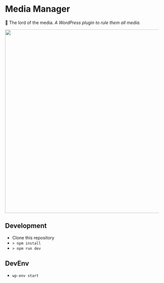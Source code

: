 # Media Manager

💍 The lord of the media. _A WordPress plugin to rule them all media._

<img src="../assets/editor-canvas_media-link-01.png?raw=true" width="600px" />

## Development

* Clone this repository
* `> npm install`
* `> npm run dev`

## DevEnv

* `wp-env start`
